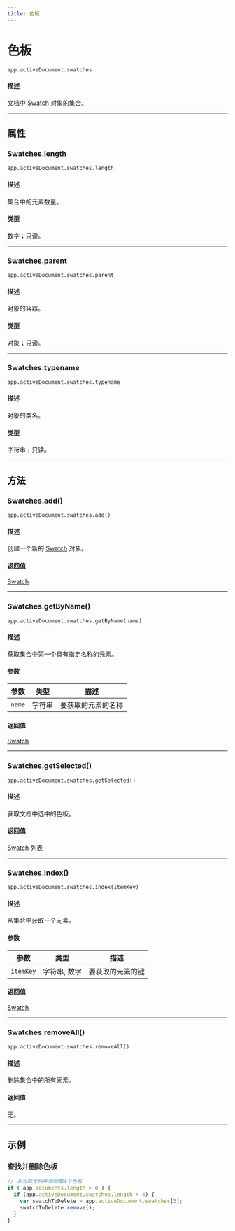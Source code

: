 ```yaml
---
title: 色板
---
```

# 色板

`app.activeDocument.swatches`

#### 描述

文档中 [Swatch](.././Swatch) 对象的集合。

---

## 属性

### Swatches.length

`app.activeDocument.swatches.length`

#### 描述

集合中的元素数量。

#### 类型

数字；只读。

---

### Swatches.parent

`app.activeDocument.swatches.parent`

#### 描述

对象的容器。

#### 类型

对象；只读。

---

### Swatches.typename

`app.activeDocument.swatches.typename`

#### 描述

对象的类名。

#### 类型

字符串；只读。

---

## 方法

### Swatches.add()

`app.activeDocument.swatches.add()`

#### 描述

创建一个新的 [Swatch](.././Swatch) 对象。

#### 返回值

[Swatch](.././Swatch)

---

### Swatches.getByName()

`app.activeDocument.swatches.getByName(name)`

#### 描述

获取集合中第一个具有指定名称的元素。

#### 参数

| 参数     | 类型   | 描述         |
| -------- | ------ | ------------------ |
| `name`   | 字符串 | 要获取的元素的名称 |

#### 返回值

[Swatch](.././Swatch)

---

### Swatches.getSelected()

`app.activeDocument.swatches.getSelected()`

#### 描述

获取文档中选中的色板。

#### 返回值

[Swatch](.././Swatch) 列表

---

### Swatches.index()

`app.activeDocument.swatches.index(itemKey)`

#### 描述

从集合中获取一个元素。

#### 参数

| 参数      | 类型    | 描述         |
| --------- | ------------- | ------------------ |
| `itemKey` | 字符串, 数字  | 要获取的元素的键   |

#### 返回值

[Swatch](.././Swatch)

---

### Swatches.removeAll()

`app.activeDocument.swatches.removeAll()`

#### 描述

删除集合中的所有元素。

#### 返回值

无。

---

## 示例

### 查找并删除色板

```javascript
// 从当前文档中删除第4个色板
if ( app.documents.length > 0 ) {
  if (app.activeDocument.swatches.length > 4) {
    var swatchToDelete = app.activeDocument.swatches[3];
    swatchToDelete.remove();
  }
}
```
